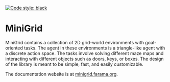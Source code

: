 [![Code style: black](https://img.shields.io/badge/code%20style-black-000000.svg)](https://github.com/psf/black)

# MiniGrid

MiniGrid contains a collection of 2D grid-world environments with goal-oriented tasks. The agent in these
environments is a triangle-like agent with a discrete action space. The tasks involve solving different maze maps and
interacting with different objects such as doors, keys, or boxes. The design of the library is meant to be simple,
fast, and easily customizable.

The documentation website is at [minigrid.farama.org](https://minigrid.farama.org/).